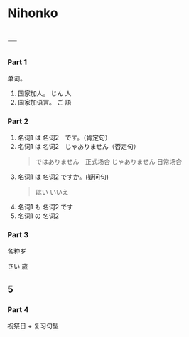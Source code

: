 # Nihonko

## 一

### Part 1

单词。

1. 国家加人。
    じん
    人
2. 国家加语言。
    ご
    語

### Part 2

1. 名词1 は 名词2　です。（肯定句）
2. 名词1 は 名词2　じゃありません（否定句）
    > ではありません　正式场合
    > じゃありません  日常场合
3. 名词1 は 名词2 ですか。(疑问句)
   > はい
   > いいえ
4. 名词1 も 名词2 です
5. 名词1 の 名词2

### Part 3

各种岁

さい
歳

## 5

### Part 4

祝祭日 + 复习句型